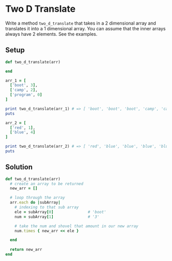 # Two D Translate

Write a method `two_d_translate` that takes in a 2 dimensional array and translates it into a 1 dimensional array. You can assume that the inner arrays always have 2 elements. See the examples.

## Setup

```ruby
def two_d_translate(arr)

end

arr_1 = [
  ['boot', 3],
  ['camp', 2],
  ['program', 0]
]

print two_d_translate(arr_1) # => [ 'boot', 'boot', 'boot', 'camp', 'camp' ]
puts

arr_2 = [
  ['red', 1],
  ['blue', 4]
]

print two_d_translate(arr_2) # => [ 'red', 'blue', 'blue', 'blue', 'blue' ]
puts
```

## Solution

```ruby
def two_d_translate(arr)
  # create an array to be returned
  new_arr = []

  # loop through the array
  arr.each do |subArray|
    # indexing to that sub array
    ele = subArray[0]               # 'boot'
    num = subArray[1]               # '3'

    # take the num and shovel that amount in our new array
    num.times { new_arr << ele }

  end
  
  return new_arr
end
```
